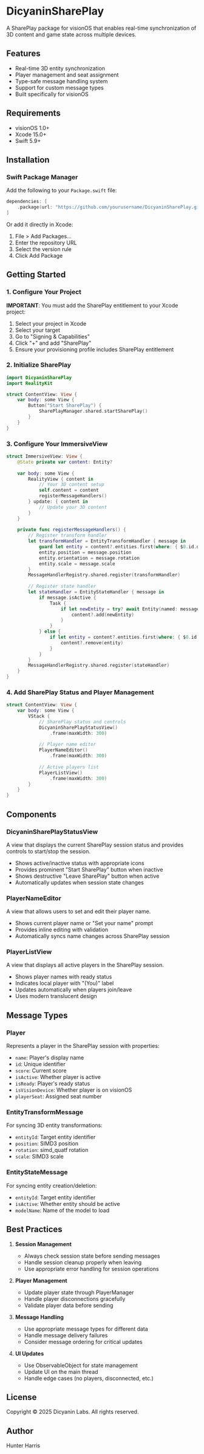 # DicyaninSharePlay

A SharePlay package for visionOS that enables real-time synchronization of 3D content and game state across multiple devices.

## Features

- Real-time 3D entity synchronization
- Player management and seat assignment
- Type-safe message handling system
- Support for custom message types
- Built specifically for visionOS

## Requirements

- visionOS 1.0+
- Xcode 15.0+
- Swift 5.9+

## Installation

### Swift Package Manager

Add the following to your `Package.swift` file:

```swift
dependencies: [
    .package(url: "https://github.com/yourusername/DicyaninSharePlay.git", from: "1.0.0")
]
```

Or add it directly in Xcode:
1. File > Add Packages...
2. Enter the repository URL
3. Select the version rule
4. Click Add Package

## Getting Started

### 1. Configure Your Project

**IMPORTANT**: You must add the SharePlay entitlement to your Xcode project:
1. Select your project in Xcode
2. Select your target
3. Go to "Signing & Capabilities"
4. Click "+" and add "SharePlay"
5. Ensure your provisioning profile includes SharePlay entitlement

### 2. Initialize SharePlay

```swift
import DicyaninSharePlay
import RealityKit

struct ContentView: View {
    var body: some View {
        Button("Start SharePlay") {
            SharePlayManager.shared.startSharePlay()
        }
    }
}
```

### 3. Configure Your ImmersiveView

```swift
struct ImmersiveView: View {
    @State private var content: Entity?
    
    var body: some View {
        RealityView { content in
            // Your 3D content setup
            self.content = content
            registerMessageHandlers()
        } update: { content in
            // Update your 3D content
        }
    }
    
    private func registerMessageHandlers() {
        // Register transform handler
        let transformHandler = EntityTransformHandler { message in
            guard let entity = content?.entities.first(where: { $0.id.description == message.entityId }) else { return }
            entity.position = message.position
            entity.orientation = message.rotation
            entity.scale = message.scale
        }
        MessageHandlerRegistry.shared.register(transformHandler)
        
        // Register state handler
        let stateHandler = EntityStateHandler { message in
            if message.isActive {
                Task {
                    if let newEntity = try? await Entity(named: message.modelName, in: realityKitContentBundle) {
                        content?.add(newEntity)
                    }
                }
            } else {
                if let entity = content?.entities.first(where: { $0.id.description == message.entityId }) {
                    content?.remove(entity)
                }
            }
        }
        MessageHandlerRegistry.shared.register(stateHandler)
    }
}
```

### 4. Add SharePlay Status and Player Management

```swift
struct ContentView: View {
    var body: some View {
        VStack {
            // SharePlay status and controls
            DicyaninSharePlayStatusView()
                .frame(maxWidth: 300)
            
            // Player name editor
            PlayerNameEditor()
                .frame(maxWidth: 300)
            
            // Active players list
            PlayerListView()
                .frame(maxWidth: 300)
        }
    }
}
```

## Components

### DicyaninSharePlayStatusView
A view that displays the current SharePlay session status and provides controls to start/stop the session.
- Shows active/inactive status with appropriate icons
- Provides prominent "Start SharePlay" button when inactive
- Shows destructive "Leave SharePlay" button when active
- Automatically updates when session state changes

### PlayerNameEditor
A view that allows users to set and edit their player name.
- Shows current player name or "Set your name" prompt
- Provides inline editing with validation
- Automatically syncs name changes across SharePlay session

### PlayerListView
A view that displays all active players in the SharePlay session.
- Shows player names with ready status
- Indicates local player with "(You)" label
- Updates automatically when players join/leave
- Uses modern translucent design

## Message Types

### Player
Represents a player in the SharePlay session with properties:
- `name`: Player's display name
- `id`: Unique identifier
- `score`: Current score
- `isActive`: Whether player is active
- `isReady`: Player's ready status
- `isVisionDevice`: Whether player is on visionOS
- `playerSeat`: Assigned seat number

### EntityTransformMessage
For syncing 3D entity transformations:
- `entityId`: Target entity identifier
- `position`: SIMD3<Float> position
- `rotation`: simd_quatf rotation
- `scale`: SIMD3<Float> scale

### EntityStateMessage
For syncing entity creation/deletion:
- `entityId`: Target entity identifier
- `isActive`: Whether entity should be active
- `modelName`: Name of the model to load

## Best Practices

1. **Session Management**
   - Always check session state before sending messages
   - Handle session cleanup properly when leaving
   - Use appropriate error handling for session operations

2. **Player Management**
   - Update player state through PlayerManager
   - Handle player disconnections gracefully
   - Validate player data before sending

3. **Message Handling**
   - Use appropriate message types for different data
   - Handle message delivery failures
   - Consider message ordering for critical updates

4. **UI Updates**
   - Use ObservableObject for state management
   - Update UI on the main thread
   - Handle edge cases (no players, disconnected, etc.)

## License

Copyright © 2025 Dicyanin Labs. All rights reserved.

## Author

Hunter Harris 